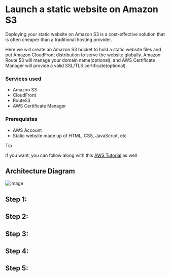 # Launch a static website on Amazon S3

Deploying your static website on Amazon S3 is a cost-effective solution that is often cheaper than a traditional hosting provider.

Here we will create an Amazon S3 bucket to hold a static website files and put Amazon CloudFront distribution to serve the website globally. Amazon Route 53 will manage your domain name(optional), and AWS Certificate Manager will provide a valid SSL/TLS certificate(optional).

### Services used
- Amazon S3
- CloudFront
- Route53
- AWS Certificate Manager

### Prerequistes
- AWS Account
- Static website made up of HTML, CSS, JavaScript, etc


>[!TIP]
>If you want, you can follow along with this [AWS Tutorial](https://docs.aws.amazon.com/AmazonS3/latest/userguide/website-hosting-custom-domain-walkthrough.html) as well


## Architecture Diagram
![image](https://github.com/jsaless/static-website-on-amazon-s3/assets/128498851/cb784725-7b1e-4f38-96e0-01663b3bc859)


## Step 1:
## Step 2:
## Step 3:
## Step 4:
## Step 5:
